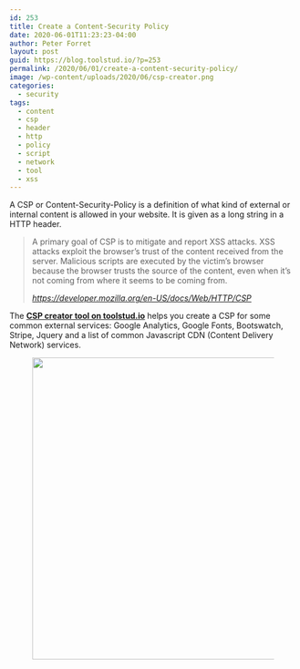 ```yaml
---
id: 253
title: Create a Content-Security Policy
date: 2020-06-01T11:23:23-04:00
author: Peter Forret
layout: post
guid: https://blog.toolstud.io/?p=253
permalink: /2020/06/01/create-a-content-security-policy/
image: /wp-content/uploads/2020/06/csp-creator.png
categories:
  - security
tags:
  - content
  - csp
  - header
  - http
  - policy
  - script
  - network
  - tool
  - xss
---
```

 

A CSP or Content-Security-Policy is a definition of what kind of external or internal content is allowed in your website. It is given as a long string in a HTTP header.

<blockquote class="wp-block-quote">
  <p>
    A primary goal of CSP is to mitigate and report XSS attacks. XSS attacks exploit the browser&#8217;s trust of the content received from the server. Malicious scripts are executed by the victim&#8217;s browser because the browser trusts the source of the content, even when it&#8217;s not coming from where it seems to be coming from.
  </p>
  
  <cite><a href="https://developer.mozilla.org/en-US/docs/Web/HTTP/CSP">https://developer.mozilla.org/en-US/docs/Web/HTTP/CSP</a></cite>
</blockquote>

The [**CSP creator tool on toolstud.io**](https://toolstud.io/network/csp.php) helps you create a CSP for some common external services: Google Analytics, Google Fonts, Bootswatch, Stripe, Jquery and a list of common Javascript CDN (Content Delivery Network) services.<figure class="wp-block-image size-large">

<img loading="lazy" width="719" height="530" src="https://blog.toolstud.io/wp-content/uploads/2020/06/csp-creator.png" alt="" class="wp-image-257" srcset="https://blog.toolstud.io/wp-content/uploads/2020/06/csp-creator.png 719w, https://blog.toolstud.io/wp-content/uploads/2020/06/csp-creator-500x369.png 500w" sizes="(max-width: 719px) 100vw, 719px" /> </figure>
